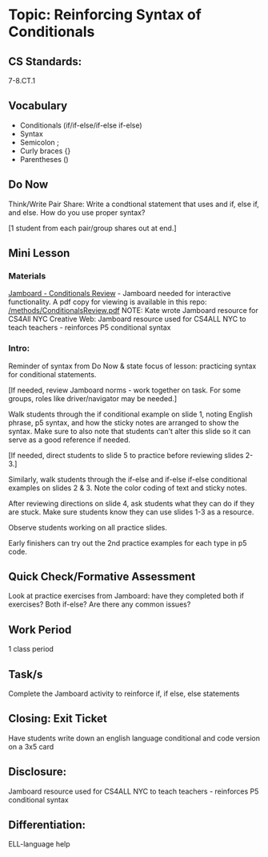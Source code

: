 
# Topic: Reinforcing Syntax of Conditionals

## CS Standards:
7-8.CT.1

## Vocabulary
* Conditionals (if/if-else/if-else if-else)
* Syntax
* Semicolon ;
* Curly braces {}
* Parentheses ()
  
## Do Now 
Think/Write Pair Share:  Write a condtional statement that uses and if, else if, and else.  How do you use proper syntax?

[1 student from each pair/group shares out at end.]

## Mini Lesson

### Materials
[Jamboard - Conditionals Review](https://jamboard.google.com/d/1l5ZGgCqb6YQk090w11ONsnG6bq1HVkOf7V94cYxKMjQ/viewer?f=9)  - Jamboard needed for interactive functionality.  A pdf copy for viewing is available in this repo: [/methods/ConditionalsReview.pdf](https://replit.com/@Kmaschm/cohort-3-summer-work-Kmaschm#methods/ConditionalsReview.pdf) NOTE: Kate wrote Jamboard resource for CS4All NYC Creative Web: Jamboard resource used for CS4ALL NYC to teach teachers -  reinforces P5 conditional syntax

### Intro: 
Reminder of syntax from Do Now & state focus of lesson: practicing syntax for conditional statements.  

[If needed, review Jamboard norms - work together on task.  For some groups, roles like driver/navigator may be needed.]

Walk students through the if conditional example on slide 1, noting English phrase, p5 syntax, and how the sticky notes are arranged to show the syntax. Make sure to also note that students can't alter this slide so it can serve as a good reference if needed.

[If needed, direct students to slide 5 to practice before reviewing slides 2-3.]

Similarly, walk students through the if-else and if-else if-else conditional examples on slides 2 & 3.  Note the color coding of text and sticky notes.

After reviewing directions on slide 4, ask students what they can do if they are stuck. Make sure students know they can use slides 1-3 as a resource.

Observe students working on all practice slides.


Early finishers can try out the 2nd practice examples for each type in p5 code.  


## Quick Check/Formative Assessment
Look at practice exercises from Jamboard: have they completed both if exercises?  Both if-else?  Are there any common issues?  

## Work Period
1 class period

## Task/s
Complete the Jamboard activity to reinforce if, if else, else statements

## Closing: Exit Ticket
Have students write down an english language conditional and code version on a 3x5 card

## Disclosure:  
Jamboard resource used for CS4ALL NYC to teach teachers -  reinforces P5 conditional syntax

## Differentiation:
ELL-language help